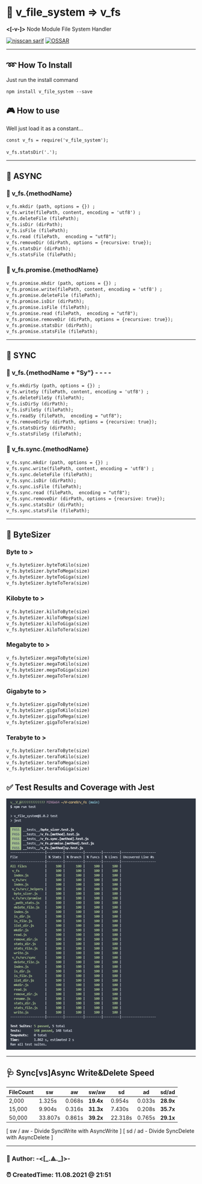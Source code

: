 # 🔽 v_file_system => v_fs 
**<[-v-]>** Node Module File System Handler

[![njsscan sarif](https://github.com/V-core9/v_fs/actions/workflows/njsscan-analysis.yml/badge.svg)](https://github.com/V-core9/v_fs/actions/workflows/njsscan-analysis.yml) [![OSSAR](https://github.com/V-core9/v_fs/actions/workflows/ossar-analysis.yml/badge.svg)](https://github.com/V-core9/v_fs/actions/workflows/ossar-analysis.yml)  

---

## ➿ How To Install  

Just run the install command 


    npm install v_file_system --save


## 🎮 How to use  

Well just load it as a constant...

    
    
    const v_fs = require('v_file_system');

    v_fs.statsDir('.');

---
## 🔱 ASYNC  

### 🔹 v_fs.{methodName}

    v_fs.mkdir (path, options = {}) ;
    v_fs.write(filePath, content, encoding = 'utf8') ;
    v_fs.deleteFile (filePath);
    v_fs.isDir (dirPath);
    v_fs.isFile (filePath);
    v_fs.read (filePath,  encoding = "utf8");
    v_fs.removeDir (dirPath, options = {recursive: true});
    v_fs.statsDir (dirPath);
    v_fs.statsFile (filePath);

 
### 🔹 v_fs.promise.{methodName}

    v_fs.promise.mkdir (path, options = {}) ;
    v_fs.promise.write(filePath, content, encoding = 'utf8') ;
    v_fs.promise.deleteFile (filePath);
    v_fs.promise.isDir (dirPath);
    v_fs.promise.isFile (filePath);
    v_fs.promise.read (filePath,  encoding = "utf8");
    v_fs.promise.removeDir (dirPath, options = {recursive: true});
    v_fs.promise.statsDir (dirPath);
    v_fs.promise.statsFile (filePath);
    
---

## 🚦 SYNC  

### 🔸 v_fs.{methodName + "Sy"}  - - - -
    v_fs.mkdirSy (path, options = {}) ;
    v_fs.writeSy (filePath, content, encoding = 'utf8') ;
    v_fs.deleteFileSy (filePath);
    v_fs.isDirSy (dirPath);
    v_fs.isFileSy (filePath);
    v_fs.readSy (filePath,  encoding = "utf8");
    v_fs.removeDirSy (dirPath, options = {recursive: true});
    v_fs.statsDirSy (dirPath);
    v_fs.statsFileSy (filePath);

### 🔸 v_fs.sync.{methodName}
    v_fs.sync.mkdir (path, options = {}) ;
    v_fs.sync.write(filePath, content, encoding = 'utf8') ;
    v_fs.sync.deleteFile (filePath);
    v_fs.sync.isDir (dirPath);
    v_fs.sync.isFile (filePath);
    v_fs.sync.read (filePath,  encoding = "utf8");
    v_fs.sync.removeDir (dirPath, options = {recursive: true});
    v_fs.sync.statsDir (dirPath);
    v_fs.sync.statsFile (filePath);
    
---
## 🔂 ByteSizer  

### Byte to >  
    v_fs.byteSizer.byteToKilo(size)
    v_fs.byteSizer.byteToMega(size)
    v_fs.byteSizer.byteToGiga(size)
    v_fs.byteSizer.byteToTera(size)

### Kilobyte to >  
    v_fs.byteSizer.kiloToByte(size)
    v_fs.byteSizer.kiloToMega(size)
    v_fs.byteSizer.kiloToGiga(size)
    v_fs.byteSizer.kiloToTera(size)

### Megabyte to >  
    v_fs.byteSizer.megaToByte(size)
    v_fs.byteSizer.megaToKilo(size)
    v_fs.byteSizer.megaToGiga(size)
    v_fs.byteSizer.megaToTera(size)

### Gigabyte to >  
    v_fs.byteSizer.gigaToByte(size)
    v_fs.byteSizer.gigaToKilo(size)
    v_fs.byteSizer.gigaToMega(size)
    v_fs.byteSizer.gigaToTera(size)
### Terabyte to >  
    v_fs.byteSizer.teraToByte(size)
    v_fs.byteSizer.teraToKilo(size)
    v_fs.byteSizer.teraToMega(size)
    v_fs.byteSizer.teraToGiga(size)


## ✅ Test Results and Coverage with Jest

![Test and Coverage with Jest](v_fs.coverage.png)

---

## 🩺 Sync[vs]Async Write&Delete Speed

| FileCount      | sw | aw | sw/aw | sd | ad | sd/ad |
| ----------- | ----------- | ----------- | ----------- | ----------- | ----------- | ----------- |
| 2,000      | 1.325s       | 0.068s       | **19.4x**       | 0.954s       | 0.033s       | **28.9x**       |
| 15,000   | 9.904s        | 0.316s       | **31.3x**       | 7.430s       | 0.208s       | **35.7x**       |
| 50,000   | 33.807s        | 0.861s       | **39.2x**       | 22.318s       | 0.765s       | **29.1x**       |

[ sw / aw - Divide SyncWrite with AsyncWrite   ]
[ sd / ad  - Divide SyncDelete with AsyncDelete ]

---

### 👻 Author: **-<[\_.⟁.\_]>-**  

### ⏰ CreatedTime: 11.08.2021 @ 21:51  
